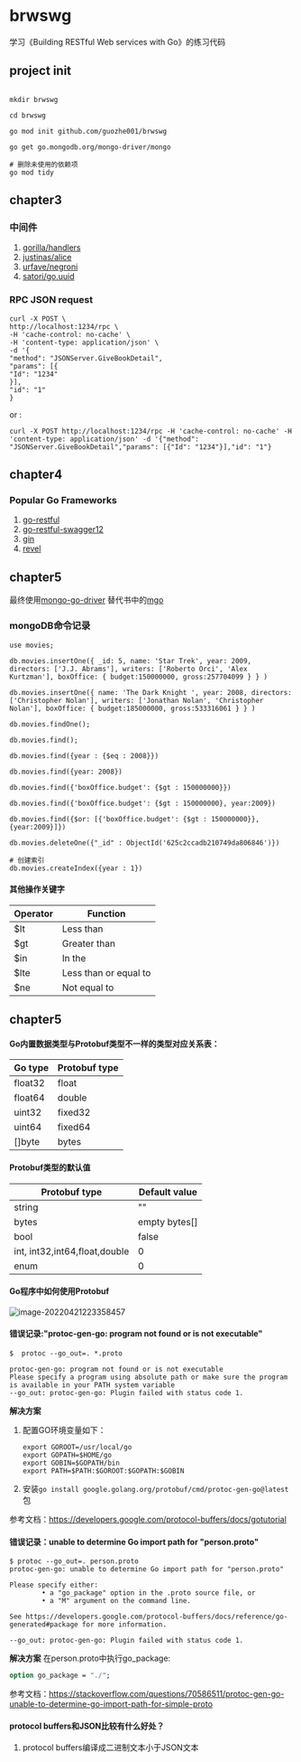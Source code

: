 # brwswg

学习《Building RESTful Web services with Go》的练习代码

## project init

```shell

mkdir brwswg

cd brwswg

go mod init github.com/guozhe001/brwswg

go get go.mongodb.org/mongo-driver/mongo

# 删除未使用的依赖项
go mod tidy

```

## chapter3

### 中间件

1. [gorilla/handlers](https://github.com/gorilla/handlers)
2. [justinas/alice](https://github.com/justinas/alice)
3. [urfave/negroni](https://github.com/urfave/negroni)
3. [satori/go.uuid](http://github.com/satori/go.uuid)

### RPC JSON request

```shell
curl -X POST \
http://localhost:1234/rpc \
-H 'cache-control: no-cache' \
-H 'content-type: application/json' \
-d '{
"method": "JSONServer.GiveBookDetail",
"params": [{
"Id": "1234"
}],
"id": "1"
}
```

or :

```shell
curl -X POST http://localhost:1234/rpc -H 'cache-control: no-cache' -H 'content-type: application/json' -d '{"method": "JSONServer.GiveBookDetail","params": [{"Id": "1234"}],"id": "1"}
```

## chapter4

### Popular Go Frameworks

1. [go-restful](https://github.com/emicklei/go-restful)
2. [go-restful-swagger12](https://github.com/emicklei/go-restful-swagger12)
3. [gin](https://github.com/gin-gonic/gin)
3. [revel](https://github.com/revel/revel)

## chapter5

最终使用[mongo-go-driver](https://github.com/mongodb/mongo-go-driver) 替代书中的[mgo](https://gopkg.in/mgo.v2)

### mongoDB命令记录

```
use movies;

db.movies.insertOne({ _id: 5, name: 'Star Trek', year: 2009, directors: ['J.J. Abrams'], writers: ['Roberto Orci', 'Alex Kurtzman'], boxOffice: { budget:150000000, gross:257704099 } } )

db.movies.insertOne({ name: 'The Dark Knight ', year: 2008, directors: ['Christopher Nolan'], writers: ['Jonathan Nolan', 'Christopher Nolan'], boxOffice: { budget:185000000, gross:533316061 } } )

db.movies.findOne();

db.movies.find();

db.movies.find({year : {$eq : 2008}})

db.movies.find({year: 2008})

db.movies.find({'boxOffice.budget': {$gt : 150000000}})

db.movies.find({'boxOffice.budget': {$gt : 150000000}, year:2009})

db.movies.find({$or: [{'boxOffice.budget': {$gt : 150000000}}, {year:2009}]})

db.movies.deleteOne({"_id" : ObjectId('625c2ccadb210749da806846')})

# 创建索引
db.movies.createIndex({year : 1})

```

#### 其他操作关键字

| Operator | Function              |
|----------|-----------------------|
| $lt      | Less than             |
| $gt      | Greater than          |
| $in      | In the                |
| $lte     | Less than or equal to |
| $ne      | Not equal to          |

## chapter5

#### Go内置数据类型与Protobuf类型不一样的类型对应关系表：

| Go type | Protobuf type |
|---------|---------------|
| float32 | float         |
| float64 | double        |
| uint32  | fixed32       |
| uint64  | fixed64       |
| []byte  | bytes         |


#### Protobuf类型的默认值

| Protobuf type                 | Default value |
|-------------------------------|---------------|
| string                        | ""            |
| bytes                         | empty bytes[] |
| bool                          | false         |
| int, int32,int64,float,double | 0             |
| enum                          | 0             |



#### Go程序中如何使用Protobuf

![image-20220421223358457](https://cdn.jsdelivr.net/gh/guozhe001/oss//imgimage-20220421223358457.png)


#### 错误记录:"protoc-gen-go: program not found or is not executable"

```shell
$  protoc --go_out=. *.proto                                   

protoc-gen-go: program not found or is not executable
Please specify a program using absolute path or make sure the program is available in your PATH system variable
--go_out: protoc-gen-go: Plugin failed with status code 1.

```

**解决方案**
1. 配置GO环境变量如下：

   ```shell
   export GOROOT=/usr/local/go
   export GOPATH=$HOME/go
   export GOBIN=$GOPATH/bin
   export PATH=$PATH:$GOROOT:$GOPATH:$GOBIN
   ```
   
2. 安装`go install google.golang.org/protobuf/cmd/protoc-gen-go@latest`包

参考文档：https://developers.google.com/protocol-buffers/docs/gotutorial



#### 错误记录：unable to determine Go import path for "person.proto"

```shell
$ protoc --go_out=. person.proto                                
protoc-gen-go: unable to determine Go import path for "person.proto"

Please specify either:
        • a "go_package" option in the .proto source file, or
        • a "M" argument on the command line.

See https://developers.google.com/protocol-buffers/docs/reference/go-generated#package for more information.

--go_out: protoc-gen-go: Plugin failed with status code 1.

```
**解决方案**
在person.proto中执行go_package:
```protobuf
option go_package = "./";
```

参考文档：https://stackoverflow.com/questions/70586511/protoc-gen-go-unable-to-determine-go-import-path-for-simple-proto

#### protocol buffers和JSON比较有什么好处？
1. protocol buffers编译成二进制文本小于JSON文本